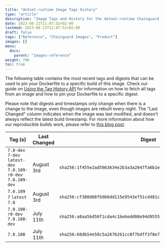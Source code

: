 ```yaml
---
title: "dotnet-runtime Image Tags History"
type: "article"
description: "Image Tags and History for the dotnet-runtime Chainguard Image"
date: 2023-06-22T11:07:52+02:00
lastmod: 2023-06-22T11:07:52+02:00
draft: false
tags: ["Reference", "Chainguard Images", "Product"]
images: []
menu:
  docs:
    parent: "images-reference"
weight: 700
toc: true
---
```


The following table contains the most recent tags and digests that can be used to pin your Dockerfile to a specific build of this image. Check our guide on [Using the Tag History API](/chainguard/chainguard-images/using-the-tag-history-api/) for information on how to fetch all tags from an image and how to pin your Dockerfile to a specific digest.

Please note that digests and timestamps only change when there is a change to the image, even though images are rebuilt every night. The "Last Changed" column indicates when the image was last modified, and doesn't always reflect the latest build timestamp. For more information about how our reproducible builds work, please refer to [this blog post](https://www.chainguard.dev/unchained/reproducing-chainguards-reproducible-image-builds).

| Tag (s)                                                        | Last Changed | Digest                                                                    |
|----------------------------------------------------------------|--------------|---------------------------------------------------------------------------|
|  `7.0-dev` `7-dev` `latest-dev` `7.0.109-r0-dev` `7.0.109-dev` | August 3rd   | `sha256:1f455e2ad5963634e2b3a3a2047fa6b1e1e0f9cdebef62ba704cd278cbdc21d7` |
|  `7.0.109` `7` `latest` `7.0`                                  | August 3rd   | `sha256:cf388d08fb9b6dd115e9543ef51cd481c9616e7740acba32e5e8b8d8226e1264` |
|  `7.0.108-r0-dev` `7.0.108-dev`                                | July 11th    | `sha256:a8aa5bd50f1cda4c1be6edd08e94d955594fb9b5dee317dc8e4d9aef96b24144` |
|  `7.0.108`                                                     | July 11th    | `sha256:68db54e58c5a2676261cc8f7bdff3f8e78de2e5447e33114f1fb92a85ec7a5f9` |
